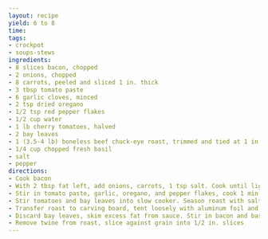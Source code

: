 ```yaml
---
layout: recipe
yield: 6 to 8
time: 
tags:
- crockpot
- soups-stews
ingredients:
- 8 slices bacon, chopped
- 2 onions, chopped
- 8 carrots, peeled and sliced 1 in. thick
- 3 tbsp tomato paste
- 6 garlic cloves, minced
- 2 tsp dried oregano
- 1/2 tsp red pepper flakes
- 1/2 cup water
- 1 lb cherry tomatoes, halved
- 2 bay leaves
- 1 (3.5-4 lb) boneless beef chuck-eye roast, trimmed and tied at 1 in. intervals
- 1/4 cup chopped fresh basil
- salt
- pepper
directions:
- Cook bacon
- With 2 tbsp fat left, add onions, carrots, 1 tsp salt. Cook until lightly browned. (~ 8 min)
- Stir in tomato paste, garlic, oregano, and pepper flakes, cook 1 min. Stir in water. Transfer to slow cooker
- Stir tomatoes and bay leaves into slow cooker. Season roast with salt and pepper and nestle into slow cooker. Cover and cook until sharp knife slips easily in and out of meat. (~ 9-10 hrs on low, ~6-7 hrs on high)
- Transfer roast to carving board, tent loosely with aluminum foil and rest for 20 min
- Discard bay leaves, skim excess fat from sauce. Stir in bacon and basil
- Remove twine from roast, slice against grain into 1/2 in. slices
---
```

